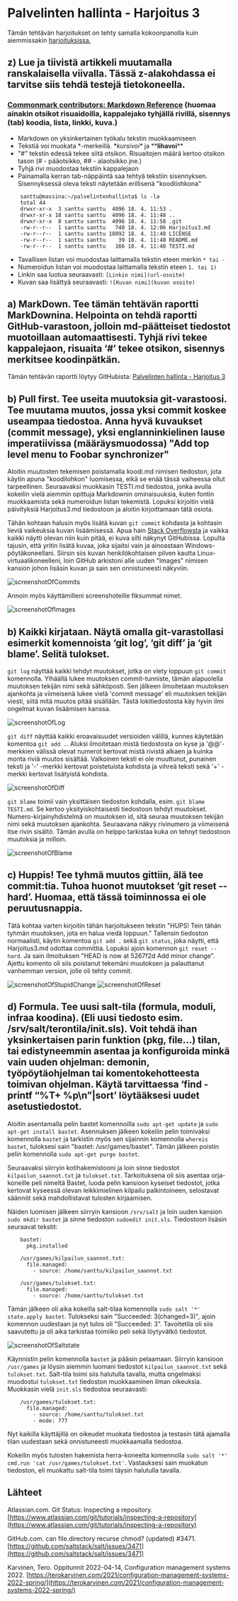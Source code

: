 # Palvelinten hallinta - Harjoitus 3

Tämän tehtävän harjoitukset on tehty samalla kokoonpanolla kuin aiemmissakin [harjoituksissa.](https://hurrisanttu.wordpress.com/)
##

## z) Lue ja tiivistä artikkeli muutamalla ranskalaisella viivalla. Tässä z-alakohdassa ei tarvitse siis tehdä testejä tietokoneella.

### [Commonmark contributors: Markdown Reference](https://commonmark.org/help/) (huomaa ainakin otsikot risuaidoilla, kappalejako tyhjällä rivillä, sisennys (tab) koodia, lista, linkki, kuva.)

- Markdown on yksinkertainen työkalu tekstin muokkaamiseen
- Tekstiä voi muokata \*-merkeillä. \**kursivoi\** ja \*\***lihavoi***\*
- "#" tekstin edessä tekee siitä otsikon. Risuaitojen määrä kertoo otsikon tason (# - pääotsikko, ## - alaotsikko jne.)
- Tyhjä rivi muodostaa tekstiin kappalejaon
- Painamalla kerran tab-näppäintä saa tehtyä tekstiin sisennyksen. Sisennyksessä oleva teksti näytetään erillisenä "koodilohkona"
```    
	santtu@massina:~/palvelintenhallinta$ ls -la
	total 44
	drwxr-xr-x  3 santtu santtu  4096 18. 4. 11:53 .
	drwxr-xr-x 18 santtu santtu  4096 18. 4. 11:48 ..
	drwxr-xr-x  8 santtu santtu  4096 18. 4. 11:58 .git
	-rw-r--r--  1 santtu santtu   740 18. 4. 12:06 Harjoitus3.md
	-rw-r--r--  1 santtu santtu 18092 18. 4. 11:48 LICENSE
	-rw-r--r--  1 santtu santtu    39 18. 4. 11:48 README.md
	-rw-r--r--  1 santtu santtu   166 18. 4. 11:48 TESTI.md
```
- Tavallisen listan voi muodostaa laittamalla tekstin eteen merkin `* tai -` 
- Numeroidun listan voi muodostaa laittamalla tekstin eteen `1. tai 1)`
- Linkin saa luotua seuraavasti: `[Linkin nimi](url-osoite)`
- Kuvan saa lisättyä seuraavasti: `![Kuvan nimi](kuvan osoite)`
##

## a) MarkDown. Tee tämän tehtävän raportti MarkDownina. Helpointa on tehdä raportti GitHub-varastoon, jolloin md-päätteiset tiedostot muotoillaan automaattisesti. Tyhjä rivi tekee kappalejaon, risuaita ‘#’ tekee otsikon, sisennys merkitsee koodinpätkän.

Tämän tehtävän raportti löytyy GitHubista: [Palvelinten hallinta - Harjoitus 3](https://github.com/santtuhurri/palvelintenhallinta/blob/main/Harjoitus3.md)
##

## b) Pull first. Tee useita muutoksia git-varastoosi. Tee muutama muutos, jossa yksi commit koskee useampaa tiedostoa. Anna hyvä kuvaukset (commit message), yksi englanninkielinen lause imperatiivissa (määräysmuodossa) "Add top level menu to Foobar synchronizer"

Aloitin muutosten tekemisen poistamalla koodi.md nimisen tiedoston, jota käytin apuna "koodilohkon" luomisessa, eikä se enää tässä vaiheessa ollut tarpeellinen.
Seuraavaksi muokkasin TESTI.md tiedostoa, jonka avulla kokeilin vielä aiemmin opittuja Markdownin ominaisuuksia, kuten fontin muokkaamista sekä numeroidun listan tekemistä.
Lopuksi kirjoitin vielä päivityksiä Harjoitus3.md tiedostoon ja aloitin kirjoittamaan tätä osiota.

Tähän kohtaan halusin myös lisätä kuvan `git commit` kohdasta ja kohtasin lieviä vaikeuksia kuvan lisäämisessä. Apua hain [Stack Overflowsta](https://stackoverflow.com/questions/41604263/how-do-i-display-local-image-in-markdown) ja vaikka kaikki näytti olevan niin kuin pitää, ei kuva silti näkynyt GitHubissa.
Lopulta tajusin, että yritin lisätä kuvaa, joka sijaitsi vain ja ainoastaan Windows-pöytäkoneellani.
Siirsin siis kuvan henkilökohtaisen pilven kautta Linux-virtuaalikoneelleni, loin GitHub arkistoni alle uuden "Images" nimisen kansion johon lisäsin kuvan ja sain sen onnistuneesti näkyviin.

![screenshotOfCommits](Images/gitcommit.jpg)

Annoin myös käyttämilleni screenshoteille fiksummat nimet.

![screenshotOfImages](Images/images.jpg)
##

## b) Kaikki kirjataan. Näytä omalla git-varastollasi esimerkit komennoista ‘git log’, ‘git diff’ ja ‘git blame’. Selitä tulokset.

`git log` näyttää kaikki tehdyt muutokset, jotka on viety loppuun `git commit` komennolla. Ylhäällä lukee muutoksen commit-tunniste, tämän alapuolella muutoksen tekijän nimi sekä sähköposti.
Sen jälkeen ilmoitetaan muutoksen ajankohta ja viimeisenä lukee vielä 'commit message' eli muutoksen tekijän viesti, siitä mitä muutos pitää sisällään.
Tästä lokitiedostosta käy hyvin ilmi ongelmat kuvan lisäämisen kanssa.

![screenshotOfLog](Images/gitlog.jpg)

`git diff` näyttää kaikki eroavaisuudet versioiden välillä, kunnes käytetään komentoa `git add .`.
Aluksi ilmoitetaan mistä tiedostosta on kyse ja '@@'-merkkien välissä olevat numerot kertovat mistä rivistä alkaen ja kuinka monta riviä muutos sisältää.
Valkoinen teksti ei ole muuttunut, punainen teksti ja '-' -merkki kertovat poistetuista kohdista ja vihreä teksti sekä '+' -merkki kertovat lisätyistä kohdista.

![screenshotOfDiff](Images/gitdiff.jpg)

`git blame` toimii vain yksittäisen tiedoston kohdalla, esim. `git blame TESTI.md`.
Se kertoo yksityiskohtaisesti tiedostoon tehdyt muutokset. Numero-kirjainyhdistelmä on muutoksen id, sitä seuraa muutoksen tekijän nimi sekä muutoksen ajankohta.
Seuraavana näkyy rivinumero ja viimeisenä itse rivin sisältö. Tämän avulla on helppo tarkistaa kuka on tehnyt tiedostoon muutoksia ja milloin.

![screenshotOfBlame](Images/gitblame.jpg)
##

## c) Huppis! Tee tyhmä muutos gittiin, älä tee commit:tia. Tuhoa huonot muutokset ‘git reset --hard’. Huomaa, että tässä toiminnossa ei ole peruutusnappia.

Tätä kohtaa varten kirjoitin tähän harjoitukseen tekstin "HUPS! Tein tähän tyhmän muutoksen, jota en halua viedä loppuun."
Tallensin tiedoston normaalisti, käytin komentoa `git add .` sekä `git status`, joka näytti, että Harjoitus3.md odottaa committia.
Lopuksi ajoin komennon `git reset --hard`. Ja sain ilmoituksen "HEAD is now at 5267f2d Add minor change".
Ajettu komento oli siis poistanut tekemäni muutoksen ja palauttanut vanhemman version, jolle oli tehty commit.

![screenshotOfStupidChange](Images/stupidchange.jpg)
![screenshotOfReset](Images/gitreset.jpg)
##

## d) Formula. Tee uusi salt-tila (formula, moduli, infraa koodina). (Eli uusi tiedosto esim. /srv/salt/terontila/init.sls). Voit tehdä ihan yksinkertaisen parin funktion (pkg, file...) tilan, tai edistyneemmin asentaa ja konfiguroida minkä vain uuden ohjelman: demonin, työpöytäohjelman tai komentokehotteesta toimivan ohjelman. Käytä tarvittaessa ‘find -printf “%T+ %p\n”|sort’ löytääksesi uudet asetustiedostot.

Aloitin asentamalla pelin bastet komennoilla `sudo apt-get update` ja `sudo apt-get install bastet`.
Asennuksen jälkeen kokeilin pelin toimivaksi komennolla `bastet` ja tarkistin myös sen sijainnin komennolla `whereis bastet`, tuloksesi sain "bastet: /usr/games/bastet".
Tämän jälkeen poistin pelin komennolla `sudo apt-get purge bastet`.

Seuraavaksi siirryin kotihakemistooni ja loin sinne tiedostot `kilpailun_saannot.txt` ja `tulokset.txt`. Tarkoituksena oli siis asentaa orja-koneille peli nimeltä Bastet, luoda pelin kansioon kyseiset tiedostot, jotka kertovat kyseessä olevan leikkimielinen kilpailu palkintoineen, selostavat säännöt sekä mahdollistavat tulosten kirjaamisen.

Näiden luomisen jälkeen siirryin kansioon `/srv/salt` ja loin uuden kansion `sudo mkdir bastet` ja sinne tiedoston `sudoedit init.sls`. Tiedostoon lisäsin seuraavat tekstit:
```
	bastet:
	  pkg.installed
	
	/usr/games/kilpailun_saannot.txt:
	  file.managed:
	    - source: /home/santtu/kilpailun_saannot.txt
	
	/usr/games/tulokset.txt:
	  file.managed:
	    - source: /home/santtu/tulokset.txt
```
Tämän jälkeen oli aika kokeilla salt-tilaa komennolla `sudo salt '*' state.apply bastet`. Tulokseksi sain "Succeeded: 3(changed=3)", ajoin komennon uudestaan ja nyt tulos oli "Succeeded: 3". Tavoitetila oli siis saavutettu ja oli aika tarkistaa toimiiko peli sekä löytyvätkö tiedostot.

![screenshotOfSaltstate](Images/saltstate.jpg)

Käynnistin pelin komennolla `bastet` ja pääsin pelaamaan. Siirryin kansioon `/usr/games` ja löysin aiemmin luomani tiedostot `kilpailun_saannot.txt` sekä `tulokset.txt`.
Salt-tila toimi siis halutulla tavalla, mutta ongelmaksi muodostui `tulokset.txt` tiedoston muokkaaminen ilman oikeuksia.
Muokkasin vielä  `init.sls` tiedostoa seuraavasti:
```
	/usr/games/tulokset.txt:
	  file.managed:
	    - source: /home/santtu/tulokset.txt
	    - mode: 777
```
Nyt kaikilla käyttäjillä on oikeudet muokata tiedostoa ja testasin tätä ajamalla tilan uudestaan sekä onnistuneesti muokkaamalla tiedostoa.

Kokeilin myös tulosten hakemista herra-koneelta komennolla `sudo salt '*' cmd.run 'cat /usr/games/tulokset.txt'`. Vastauksesi sain muokatun tiedoston, eli  muokattu salt-tila toimi täysin halutulla tavalla.
##

## Lähteet

Atlassian.com. Git Status: Inspecting a repository. [https://www.atlassian.com/git/tutorials/inspecting-a-repository](https://www.atlassian.com/git/tutorials/inspecting-a-repository)

GitHub.com. can file.directory recurse chmod? (updated) #3471. [https://github.com/saltstack/salt/issues/3471](https://github.com/saltstack/salt/issues/3471)

Karvinen, Tero. Oppitunnit 2022-04-14, Configuration management systems 2022. [https://terokarvinen.com/2021/configuration-management-systems-2022-spring/](https://terokarvinen.com/2021/configuration-management-systems-2022-spring/)

